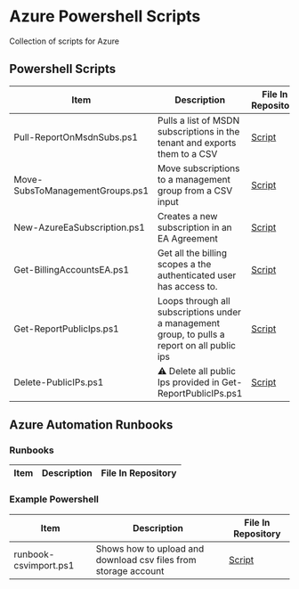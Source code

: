 # Azure Powershell Scripts

Collection of scripts for Azure

## Powershell Scripts

| Item                            | Description                                                                                   | File In Repository                                     |
| ------------------------------- | --------------------------------------------------------------------------------------------- | ------------------------------------------------------ |
| Pull-ReportOnMsdnSubs.ps1       | Pulls a list of MSDN subscriptions in the tenant and exports them to a CSV                    | [Script](/az-subscription/Pull-ReportOnMsdnSubs.ps1)   |
| Move-SubsToManagementGroups.ps1 | Move subscriptions to a management group from a CSV input                                     | [Script](/az-subscription/Pull-ReportOnMsdnSubs.ps1)   |
| New-AzureEaSubscription.ps1     | Creates a new subscription in an EA Agreement                                                 | [Script](/az-subscription/New-AzureEaSubscription.ps1) |
| Get-BillingAccountsEA.ps1       | Get all the billing scopes a the authenticated user has access to.                            | [Script](/az-subscription/Get-BillingAccountsEA.ps1)   |
| Get-ReportPublicIps.ps1         | Loops through all subscriptions under a management group, to pulls a report on all public ips | [Script](/az-publicIp/Get-ReportPublicIps.ps1)         |
| Delete-PublicIPs.ps1            | :warning: Delete all public Ips provided in Get-ReportPublicIPs.ps1                           | [Script](/az-publicIp/Delete-PublicIPs.ps1)            |

## Azure Automation Runbooks

### Runbooks

| Item | Description | File In Repository |
| ---- | ----------- | ------------------ |

### Example Powershell

| Item | Description | File In Repository |
| ---- | ----------- | ------------------ |
|runbook-csvimport.ps1 | Shows how to upload and download csv files from storage account | [Script](/az-aa-runbooks/examples/runbook-csvimport.ps1) |
